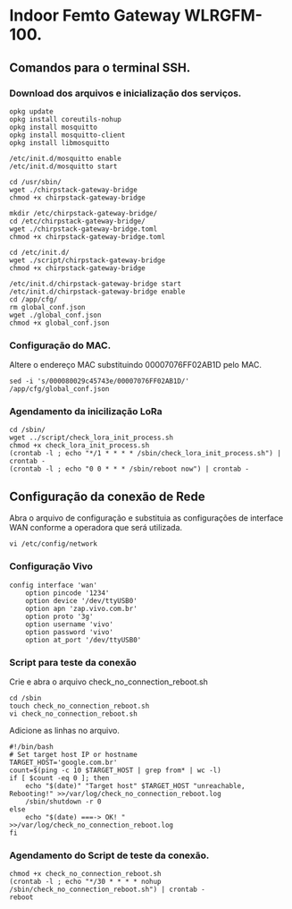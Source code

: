 # Indoor Femto Gateway WLRGFM-100.

## Comandos para o terminal SSH.

### Download dos arquivos e inicialização dos serviços.
```
opkg update
opkg install coreutils-nohup
opkg install mosquitto
opkg install mosquitto-client
opkg install libmosquitto

/etc/init.d/mosquitto enable
/etc/init.d/mosquitto start

cd /usr/sbin/
wget ./chirpstack-gateway-bridge
chmod +x chirpstack-gateway-bridge

mkdir /etc/chirpstack-gateway-bridge/
cd /etc/chirpstack-gateway-bridge/
wget ./chirpstack-gateway-bridge.toml
chmod +x chirpstack-gateway-bridge.toml

cd /etc/init.d/
wget ./script/chirpstack-gateway-bridge
chmod +x chirpstack-gateway-bridge

/etc/init.d/chirpstack-gateway-bridge start
/etc/init.d/chirpstack-gateway-bridge enable
cd /app/cfg/
rm global_conf.json
wget ./global_conf.json
chmod +x global_conf.json
```

### Configuração do MAC.
Altere o endereço MAC substituindo 00007076FF02AB1D pelo MAC.
```
sed -i 's/000080029c45743e/00007076FF02AB1D/' /app/cfg/global_conf.json
```

### Agendamento da inicilização LoRa
```
cd /sbin/
wget ../script/check_lora_init_process.sh
chmod +x check_lora_init_process.sh
(crontab -l ; echo "*/1 * * * * /sbin/check_lora_init_process.sh") | crontab -
(crontab -l ; echo "0 0 * * * /sbin/reboot now") | crontab -
```

##

## Configuração da conexão de Rede

Abra o arquivo de configuração e substituia as configurações de interface WAN conforme a operadora que será utilizada.
```
vi /etc/config/network 
```

### Configuração Vivo
```
config interface 'wan'
	option pincode '1234'
	option device '/dev/ttyUSB0'
	option apn 'zap.vivo.com.br'
	option proto '3g'
	option username 'vivo'
	option password 'vivo'
	option at_port '/dev/ttyUSB0'
```

### Script para teste da conexão

Crie e abra o arquivo check_no_connection_reboot.sh
```
cd /sbin
touch check_no_connection_reboot.sh
vi check_no_connection_reboot.sh 
```

Adicione as linhas no arquivo.
```
#!/bin/bash
# Set target host IP or hostname
TARGET_HOST='google.com.br'
count=$(ping -c 10 $TARGET_HOST | grep from* | wc -l)
if [ $count -eq 0 ]; then
    echo "$(date)" "Target host" $TARGET_HOST "unreachable, Rebooting!" >>/var/log/check_no_connection_reboot.log
    /sbin/shutdown -r 0
else
    echo "$(date) ===-> OK! " >>/var/log/check_no_connection_reboot.log
fi
```

### Agendamento do Script de teste da conexão.
```
chmod +x check_no_connection_reboot.sh
(crontab -l ; echo "*/30 * * * * nohup /sbin/check_no_connection_reboot.sh") | crontab -
reboot
```
